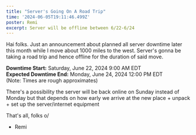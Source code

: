 ```yaml
---
title: "Server's Going On A Road Trip"
time: '2024-06-05T19:11:46.499Z'
poster: Remi
excerpt: Server will be offline between 6/22-6/24
---
```


Hai folks. Just an announcement about planned all server downtime later this month while I move about 1000 miles to the west.
Server's gonna be taking a road trip and hence offline for the duration of said move.

**Downtime Start:** Saturday, June 22, 2024 9:00 AM EDT  
**Expected Downtime End:** Monday, June 24, 2024 12:00 PM EDT  
(Note: Times are rough approximates)

There's a possibility the server will be back online on Sunday instead of Monday but that depends on how early we arrive at the new place + unpack + set up the server/internet equipment 

That's all, folks o/

- Remi
